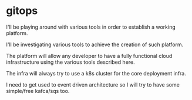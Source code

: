 # gitops
I'll be playing around with various tools in order to establish a working platform.

I'll be investigating various tools to achieve the creation of such platform.

The platform will allow any developer to have a fully functional cloud infrastructure using the various tools described here.

The infra will always try to use a k8s cluster for the core deployment infra.

I need to get used to event driven architecture so I will try to have some simple/free kafca/sqs too.
